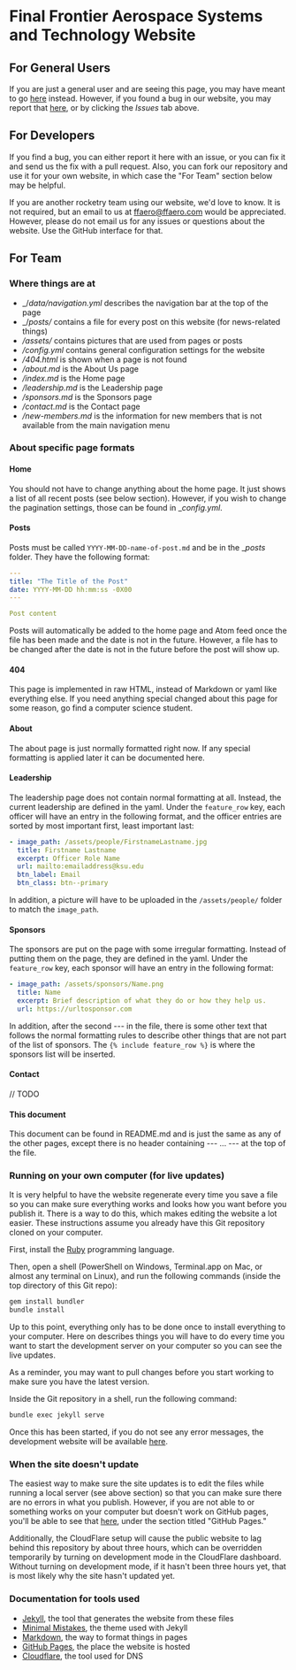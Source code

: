 Final Frontier Aerospace Systems and Technology Website
======

For General Users
------

If you are just a general user and are seeing this page, you may have meant to go [here](https://ffaero.com) instead.
However, if you found a bug in our website, you may report that [here](https://github.com/final-frontier-aerospace/final-frontier-aerospace.github.io/issues), or by clicking the _Issues_ tab above.

For Developers
------

If you find a bug, you can either report it here with an issue, or you can fix it and send us the fix with a pull request.
Also, you can fork our repository and use it for your own website, in which case the "For Team" section below may be helpful.

If you are another rocketry team using our website, we'd love to know.
It is not required, but an email to us at [ffaero@ffaero.com](mailto:ffaero@ffaero.com) would be appreciated.
However, please do not email us for any issues or questions about the website.
Use the GitHub interface for that.

For Team
------

### Where things are at

 * _/_data/navigation.yml_ describes the navigation bar at the top of the page
 * _/_posts/_ contains a file for every post on this website (for news-related things)
 * _/assets/_ contains pictures that are used from pages or posts
 * _/config.yml_ contains general configuration settings for the website
 * _/404.html_ is shown when a page is not found
 * _/about.md_ is the About Us page
 * _/index.md_ is the Home page
 * _/leadership.md_ is the Leadership page
 * _/sponsors.md_ is the Sponsors page
 * _/contact.md_ is the Contact page
 * _/new-members.md_ is the information for new members that is not available from the main navigation menu

### About specific page formats

#### Home

You should not have to change anything about the home page.
It just shows a list of all recent posts (see below section).
However, if you wish to change the pagination settings, those can be found in __config.yml_.

#### Posts

Posts must be called `YYYY-MM-DD-name-of-post.md` and be in the __posts_ folder.
They have the following format:

```yaml
---
title: "The Title of the Post"
date: YYYY-MM-DD hh:mm:ss -0X00
---

Post content
```

Posts will automatically be added to the home page and Atom feed once the file has been made and the date is not in the future.
However, a file has to be changed after the date is not in the future before the post will show up.

#### 404

This page is implemented in raw HTML, instead of Markdown or yaml like everything else.
If you need anything special changed about this page for some reason, go find a computer science student.

#### About

The about page is just normally formatted right now.
If any special formatting is applied later it can be documented here.

#### Leadership

The leadership page does not contain normal formatting at all.
Instead, the current leadership are defined in the yaml.
Under the `feature_row` key, each officer will have an entry in the following format, and the officer entries are sorted by most important first, least important last:

```yaml
- image_path: /assets/people/FirstnameLastname.jpg
  title: Firstname Lastname
  excerpt: Officer Role Name
  url: mailto:emailaddress@ksu.edu
  btn_label: Email
  btn_class: btn--primary
```

In addition, a picture will have to be uploaded in the `/assets/people/` folder to match the `image_path`.

#### Sponsors

The sponsors are put on the page with some irregular formatting.
Instead of putting them on the page, they are defined in the yaml.
Under the `feature_row` key, each sponsor will have an entry in the following format:

```yaml
- image_path: /assets/sponsors/Name.png
  title: Name
  excerpt: Brief description of what they do or how they help us.
  url: https://urltosponsor.com
```

In addition, after the second --- in the file, there is some other text that follows the normal formatting rules to describe other things that are not part of the list of sponsors.
The `{% include feature_row %}` is where the sponsors list will be inserted.

#### Contact

// TODO

#### This document

This document can be found in README.md and is just the same as any of the other pages, except there is no header containing --- ... --- at the top of the file.

### Running on your own computer (for live updates)

It is very helpful to have the website regenerate every time you save a file so you can make sure everything works and looks how you want before you publish it.
There is a way to do this, which makes editing the website a lot easier.
These instructions assume you already have this Git repository cloned on your computer.

First, install the [Ruby](https://www.ruby-lang.org/en/downloads/) programming language.

Then, open a shell (PowerShell on Windows, Terminal.app on Mac, or almost any terminal on Linux), and run the following commands (inside the top directory of this Git repo):

```sh
gem install bundler
bundle install
```

Up to this point, everything only has to be done once to install everything to your computer.
Here on describes things you will have to do every time you want to start the development server on your computer so you can see the live updates.

As a reminder, you may want to pull changes before you start working to make sure you have the latest version.

Inside the Git repository in a shell, run the following command:

```sh
bundle exec jekyll serve
```

Once this has been started, if you do not see any error messages, the development website will be available [here](http://localhost:4000).

### When the site doesn't update

The easiest way to make sure the site updates is to edit the files while running a local server (see above section) so that you can make sure there are no errors in what you publish.
However, if you are not able to or something works on your computer but doesn't work on GitHub pages, you'll be able to see that [here](https://github.com/final-frontier-aerospace/final-frontier-aerospace.github.io/settings), under the section titled "GitHub Pages."

Additionally, the CloudFlare setup will cause the public website to lag behind this repository by about three hours, which can be overridden temporarily by turning on development mode in the CloudFlare dashboard.
Without turning on development mode, if it hasn't been three hours yet, that is most likely why the site hasn't updated yet.

### Documentation for tools used

 * [Jekyll](https://jekyllrb.com/docs/), the tool that generates the website from these files
 * [Minimal Mistakes](https://mmistakes.github.io/minimal-mistakes/docs/quick-start-guide/), the theme used with Jekyll
 * [Markdown](https://github.com/adam-p/markdown-here/wiki/Markdown-Cheatsheet), the way to format things in pages
 * [GitHub Pages](https://help.github.com/en/articles/using-jekyll-as-a-static-site-generator-with-github-pages), the place the website is hosted
 * [Cloudflare](https://www.cloudflare.com/), the tool used for DNS
